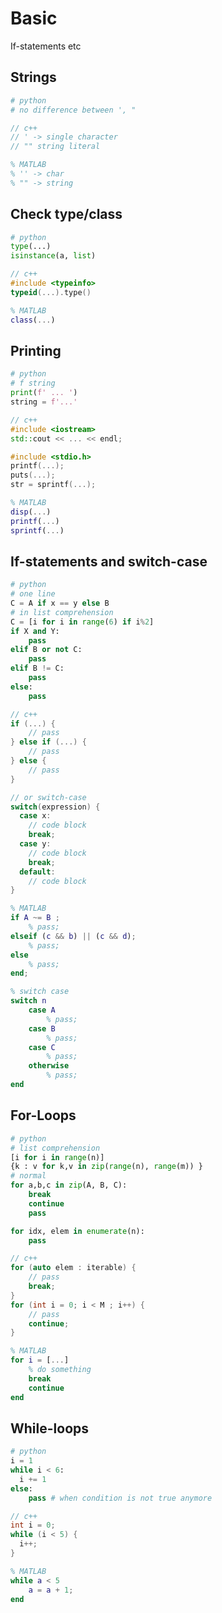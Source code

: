 # Basic
If-statements etc

## Strings
```python
# python
# no difference between ', "
```
```c++
// c++
// ' -> single character
// "" string literal  
```
```MATLAB
% MATLAB
% '' -> char
% "" -> string
```

## Check type/class
```python
# python
type(...)
isinstance(a, list)
```
```c++
// c++
#include <typeinfo>
typeid(...).type()
```
```MATLAB
% MATLAB
class(...)
```

## Printing 
```python
# python
# f string
print(f' ... ') 
string = f'...' 
```
```c++
// c++
#include <iostream>
std::cout << ... << endl;

#include <stdio.h>
printf(...);
puts(...);
str = sprintf(...);
```
```matlab
% MATLAB
disp(...)
printf(...)
sprintf(...)
```


## If-statements and switch-case
```python
# python
# one line
C = A if x == y else B
# in list comprehension
C = [i for i in range(6) if i%2]
if X and Y:
    pass
elif B or not C:
    pass
elif B != C:
    pass
else:
    pass
```
```c++
// c++
if (...) {
    // pass
} else if (...) {
    // pass
} else {
    // pass
}

// or switch-case
switch(expression) {
  case x:
    // code block
    break;
  case y:
    // code block
    break;
  default:
    // code block
}
```
```matlab
% MATLAB
if A ~= B ; 
    % pass; 
elseif (c && b) || (c && d); 
    % pass; 
else 
    % pass; 
end;

% switch case
switch n
    case A
        % pass; 
    case B
        % pass; 
    case C
        % pass; 
    otherwise
        % pass; 
end
```

## For-Loops
```python
# python
# list comprehension
[i for i in range(n)]
{k : v for k,v in zip(range(n), range(m)) }
# normal
for a,b,c in zip(A, B, C):
    break
    continue
    pass

for idx, elem in enumerate(n):
    pass
```
```c++
// c++
for (auto elem : iterable) {
    // pass
    break;
}
for (int i = 0; i < M ; i++) {
    // pass
    continue;
}

```
```MATLAB
% MATLAB
for i = [...]
    % do something
    break
    continue
end

```

## While-loops
```python
# python
i = 1
while i < 6:
  i += 1
else:
    pass # when condition is not true anymore
```
```c++
// c++
int i = 0;
while (i < 5) {
  i++;
}
```
```MATLAB
% MATLAB
while a < 5
    a = a + 1;  
end
```



